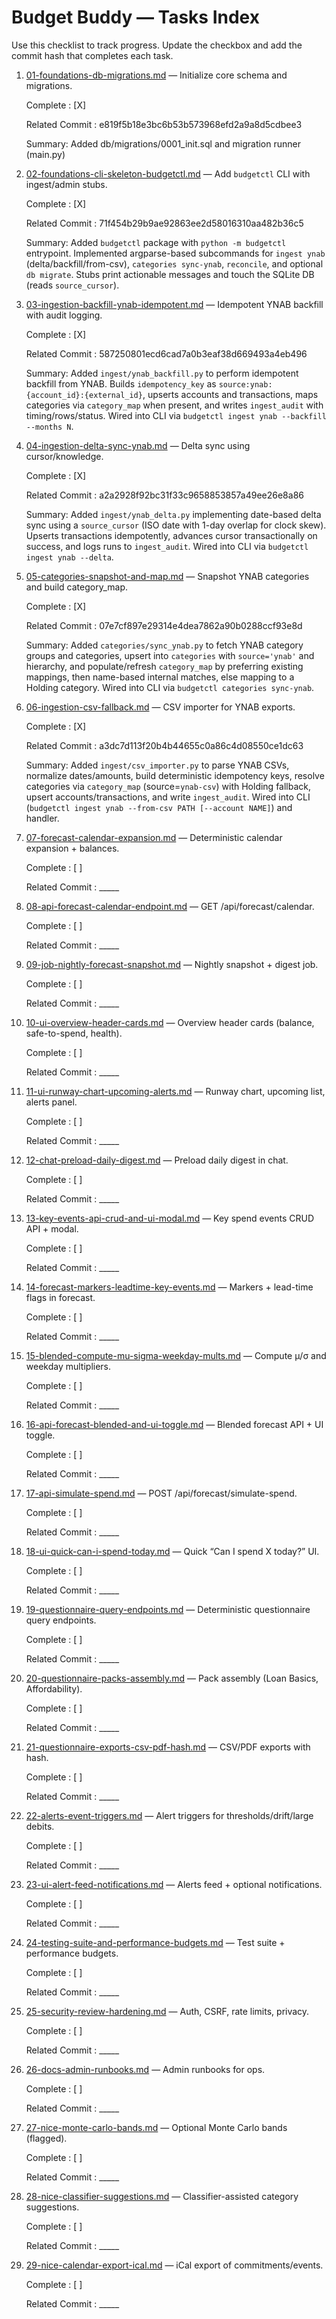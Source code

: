 # Budget Buddy — Tasks Index

Use this checklist to track progress. Update the checkbox and add the commit hash that completes each task.

1. [01-foundations-db-migrations.md](01-foundations-db-migrations.md) — Initialize core schema and migrations.
   
   Complete : [X]
   
   Related Commit : e819f5b18e3bc6b53b573968efd2a9a8d5cdbee3
   
   Summary: Added db/migrations/0001_init.sql and migration runner (main.py)

2. [02-foundations-cli-skeleton-budgetctl.md](02-foundations-cli-skeleton-budgetctl.md) — Add `budgetctl` CLI with ingest/admin stubs.
   
   Complete : [X]
   
   Related Commit : 71f454b29b9ae92863ee2d58016310aa482b36c5
   
   Summary: Added `budgetctl` package with `python -m budgetctl` entrypoint. Implemented argparse-based subcommands for `ingest ynab` (delta/backfill/from-csv), `categories sync-ynab`, `reconcile`, and optional `db migrate`. Stubs print actionable messages and touch the SQLite DB (reads `source_cursor`).

3. [03-ingestion-backfill-ynab-idempotent.md](03-ingestion-backfill-ynab-idempotent.md) — Idempotent YNAB backfill with audit logging.
   
   Complete : [X]
   
   Related Commit : 587250801ecd6cad7a0b3eaf38d669493a4eb496
   
   Summary: Added `ingest/ynab_backfill.py` to perform idempotent backfill from YNAB. Builds `idempotency_key` as `source:ynab:{account_id}:{external_id}`, upserts accounts and transactions, maps categories via `category_map` when present, and writes `ingest_audit` with timing/rows/status. Wired into CLI via `budgetctl ingest ynab --backfill --months N`.

4. [04-ingestion-delta-sync-ynab.md](04-ingestion-delta-sync-ynab.md) — Delta sync using cursor/knowledge.
   
   Complete : [X]
   
   Related Commit : a2a2928f92bc31f33c9658853857a49ee26e8a86
   
   Summary: Added `ingest/ynab_delta.py` implementing date-based delta sync using a `source_cursor` (ISO date with 1-day overlap for clock skew). Upserts transactions idempotently, advances cursor transactionally on success, and logs runs to `ingest_audit`. Wired into CLI via `budgetctl ingest ynab --delta`.

5. [05-categories-snapshot-and-map.md](05-categories-snapshot-and-map.md) — Snapshot YNAB categories and build category_map.
  
   Complete : [X]
  
   Related Commit : 07e7cf897e29314e4dea7862a90b0288ccf93e8d
   
   Summary: Added `categories/sync_ynab.py` to fetch YNAB category groups and categories, upsert into `categories` with `source='ynab'` and hierarchy, and populate/refresh `category_map` by preferring existing mappings, then name-based internal matches, else mapping to a Holding category. Wired into CLI via `budgetctl categories sync-ynab`.

6. [06-ingestion-csv-fallback.md](06-ingestion-csv-fallback.md) — CSV importer for YNAB exports.
   
   Complete : [X]
   
   Related Commit : a3dc7d113f20b4b44655c0a86c4d08550ce1dc63
   
   Summary: Added `ingest/csv_importer.py` to parse YNAB CSVs, normalize dates/amounts, build deterministic idempotency keys, resolve categories via `category_map` (source=`ynab-csv`) with Holding fallback, upsert accounts/transactions, and write `ingest_audit`. Wired into CLI (`budgetctl ingest ynab --from-csv PATH [--account NAME]`) and handler.

7. [07-forecast-calendar-expansion.md](07-forecast-calendar-expansion.md) — Deterministic calendar expansion + balances.
   
   Complete : [ ]
   
   Related Commit : _____

8. [08-api-forecast-calendar-endpoint.md](08-api-forecast-calendar-endpoint.md) — GET /api/forecast/calendar.
   
   Complete : [ ]
   
   Related Commit : _____

9. [09-job-nightly-forecast-snapshot.md](09-job-nightly-forecast-snapshot.md) — Nightly snapshot + digest job.
   
   Complete : [ ]
   
   Related Commit : _____

10. [10-ui-overview-header-cards.md](10-ui-overview-header-cards.md) — Overview header cards (balance, safe-to-spend, health).
    
    Complete : [ ]
    
    Related Commit : _____

11. [11-ui-runway-chart-upcoming-alerts.md](11-ui-runway-chart-upcoming-alerts.md) — Runway chart, upcoming list, alerts panel.
    
    Complete : [ ]
    
    Related Commit : _____

12. [12-chat-preload-daily-digest.md](12-chat-preload-daily-digest.md) — Preload daily digest in chat.
    
    Complete : [ ]
    
    Related Commit : _____

13. [13-key-events-api-crud-and-ui-modal.md](13-key-events-api-crud-and-ui-modal.md) — Key spend events CRUD API + modal.
    
    Complete : [ ]
    
    Related Commit : _____

14. [14-forecast-markers-leadtime-key-events.md](14-forecast-markers-leadtime-key-events.md) — Markers + lead-time flags in forecast.
    
    Complete : [ ]
    
    Related Commit : _____

15. [15-blended-compute-mu-sigma-weekday-mults.md](15-blended-compute-mu-sigma-weekday-mults.md) — Compute μ/σ and weekday multipliers.
    
    Complete : [ ]
    
    Related Commit : _____

16. [16-api-forecast-blended-and-ui-toggle.md](16-api-forecast-blended-and-ui-toggle.md) — Blended forecast API + UI toggle.
    
    Complete : [ ]
    
    Related Commit : _____

17. [17-api-simulate-spend.md](17-api-simulate-spend.md) — POST /api/forecast/simulate-spend.
    
    Complete : [ ]
    
    Related Commit : _____

18. [18-ui-quick-can-i-spend-today.md](18-ui-quick-can-i-spend-today.md) — Quick “Can I spend X today?” UI.
    
    Complete : [ ]
    
    Related Commit : _____

19. [19-questionnaire-query-endpoints.md](19-questionnaire-query-endpoints.md) — Deterministic questionnaire query endpoints.
    
    Complete : [ ]
    
    Related Commit : _____

20. [20-questionnaire-packs-assembly.md](20-questionnaire-packs-assembly.md) — Pack assembly (Loan Basics, Affordability).
    
    Complete : [ ]
    
    Related Commit : _____

21. [21-questionnaire-exports-csv-pdf-hash.md](21-questionnaire-exports-csv-pdf-hash.md) — CSV/PDF exports with hash.
    
    Complete : [ ]
    
    Related Commit : _____

22. [22-alerts-event-triggers.md](22-alerts-event-triggers.md) — Alert triggers for thresholds/drift/large debits.
    
    Complete : [ ]
    
    Related Commit : _____

23. [23-ui-alert-feed-notifications.md](23-ui-alert-feed-notifications.md) — Alerts feed + optional notifications.
    
    Complete : [ ]
    
    Related Commit : _____

24. [24-testing-suite-and-performance-budgets.md](24-testing-suite-and-performance-budgets.md) — Test suite + performance budgets.
    
    Complete : [ ]
    
    Related Commit : _____

25. [25-security-review-hardening.md](25-security-review-hardening.md) — Auth, CSRF, rate limits, privacy.
    
    Complete : [ ]
    
    Related Commit : _____

26. [26-docs-admin-runbooks.md](26-docs-admin-runbooks.md) — Admin runbooks for ops.
    
    Complete : [ ]
    
    Related Commit : _____

27. [27-nice-monte-carlo-bands.md](27-nice-monte-carlo-bands.md) — Optional Monte Carlo bands (flagged).
    
    Complete : [ ]
    
    Related Commit : _____

28. [28-nice-classifier-suggestions.md](28-nice-classifier-suggestions.md) — Classifier-assisted category suggestions.
    
    Complete : [ ]
    
    Related Commit : _____

29. [29-nice-calendar-export-ical.md](29-nice-calendar-export-ical.md) — iCal export of commitments/events.
    
    Complete : [ ]
    
    Related Commit : _____
